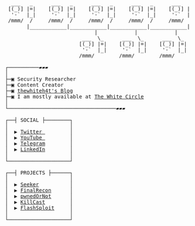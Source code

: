 <pre>

  ___   _      ___   _      ___   _      ___   _      ___   _
 [(_)] |=|    [(_)] |=|    [(_)] |=|    [(_)] |=|    [(_)] |=|
  '-`  |_|     '-`  |_|     '-`  |_|     '-`  |_|     '-`  |_|
 /mmm/  /     /mmm/  /     /mmm/  /     /mmm/  /     /mmm/  /
       |____________|____________|____________|____________|
                             |            |            |
                         ___  \_      ___  \_      ___  \_
                        [(_)] |=|    [(_)] |=|    [(_)] |=|
                         '-`  |_|     '-`  |_|     '-`  |_|
                        /mmm/        /mmm/        /mmm/

┌──────────▰▰▰
│
├─▣ Security Researcher
├─▣ Content Creator
├─▣ <a href="https://thewhiteh4t.github.io/">thewhiteh4t's Blog</a>
├─▣ I am mostly available at <a href="https://discord.gg/MtKK7U4">The White Circle</a>
│
└───────────────────────────────────▰▰▰

┌──┤ SOCIAL ├────────┐
│                    │
│  ▶ <a href="https://twitter.com/thewhiteh4t">Twitter </a>        │
│  ▶ <a href="https://www.youtube.com/c/thewhiteh4t">YouTube </a>        │
│  ▶ <a href="https://t.me/thewhiteh4t">Telegram</a>        │
│  ▶ <a href="https://www.linkedin.com/in/lohityapushkar">LinkedIn</a>        │
│                    │
└────────────────────┘

┌──┤ PROJECTS ├──────┐
│                    │
│  ▶ <a href="https://github.com/thewhiteh4t/seeker">Seeker</a>          │
│  ▶ <a href="https://github.com/thewhiteh4t/FinalRecon">FinalRecon</a>      │
│  ▶ <a href="https://github.com/thewhiteh4t/pwnedornot">pwnedOrNot</a>      │
│  ▶ <a href="https://github.com/thewhiteh4t/killcast">KillCast</a>        │
│  ▶ <a href="https://github.com/thewhiteh4t/flashsploit">FlashSploit</a>     │
│                    │
└────────────────────┘
</pre>
